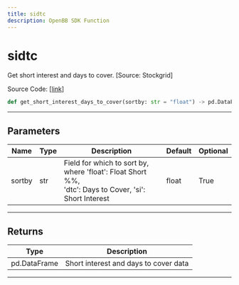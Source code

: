 ```yaml
---
title: sidtc
description: OpenBB SDK Function
---
```


# sidtc

Get short interest and days to cover. [Source: Stockgrid]

Source Code: [[link](https://github.com/OpenBB-finance/OpenBBTerminal/tree/main/openbb_terminal/stocks/dark_pool_shorts/stockgrid_model.py#L76)]
```python
def get_short_interest_days_to_cover(sortby: str = "float") -> pd.DataFrame
```
---
## Parameters
| Name | Type | Description | Default | Optional |
| ---- | ---- | ----------- | ------- | -------- |
| sortby | str | Field for which to sort by, where 'float': Float Short %%,<br/>'dtc': Days to Cover, 'si': Short Interest | float | True |

---
## Returns
| Type | Description |
| ---- | ----------- |
| pd.DataFrame | Short interest and days to cover data |
---
